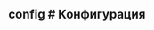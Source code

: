## config # Конфигурация

<!-- import types.md -->

<!-- import variables.md -->

<!-- import application.md -->
